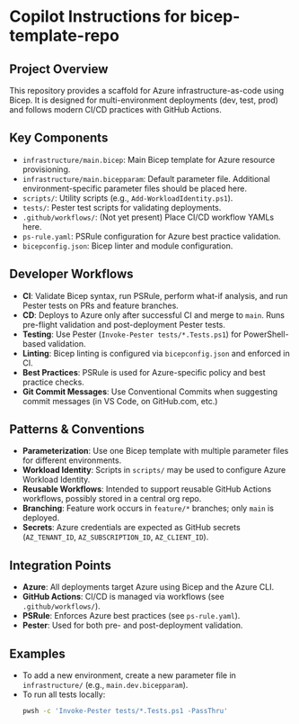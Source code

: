 # Copilot Instructions for bicep-template-repo

## Project Overview

This repository provides a scaffold for Azure infrastructure-as-code using Bicep. It is designed for multi-environment deployments (dev, test, prod) and follows modern CI/CD practices with GitHub Actions.

## Key Components

- `infrastructure/main.bicep`: Main Bicep template for Azure resource provisioning.
- `infrastructure/main.bicepparam`: Default parameter file. Additional environment-specific parameter files should be placed here.
- `scripts/`: Utility scripts (e.g., `Add-WorkloadIdentity.ps1`).
- `tests/`: Pester test scripts for validating deployments.
- `.github/workflows/`: (Not yet present) Place CI/CD workflow YAMLs here.
- `ps-rule.yaml`: PSRule configuration for Azure best practice validation.
- `bicepconfig.json`: Bicep linter and module configuration.

## Developer Workflows

- **CI**: Validate Bicep syntax, run PSRule, perform what-if analysis, and run Pester tests on PRs and feature branches.
- **CD**: Deploys to Azure only after successful CI and merge to `main`. Runs pre-flight validation and post-deployment Pester tests.
- **Testing**: Use Pester (`Invoke-Pester tests/*.Tests.ps1`) for PowerShell-based validation.
- **Linting**: Bicep linting is configured via `bicepconfig.json` and enforced in CI.
- **Best Practices**: PSRule is used for Azure-specific policy and best practice checks.
- **Git Commit Messages**: Use Conventional Commits when suggesting commit messages (in VS Code, on GitHub.com, etc.)

## Patterns & Conventions

- **Parameterization**: Use one Bicep template with multiple parameter files for different environments.
- **Workload Identity**: Scripts in `scripts/` may be used to configure Azure Workload Identity.
- **Reusable Workflows**: Intended to support reusable GitHub Actions workflows, possibly stored in a central org repo.
- **Branching**: Feature work occurs in `feature/*` branches; only `main` is deployed.
- **Secrets**: Azure credentials are expected as GitHub secrets (`AZ_TENANT_ID`, `AZ_SUBSCRIPTION_ID`, `AZ_CLIENT_ID`).

## Integration Points

- **Azure**: All deployments target Azure using Bicep and the Azure CLI.
- **GitHub Actions**: CI/CD is managed via workflows (see `.github/workflows/`).
- **PSRule**: Enforces Azure best practices (see `ps-rule.yaml`).
- **Pester**: Used for both pre- and post-deployment validation.

## Examples

- To add a new environment, create a new parameter file in `infrastructure/` (e.g., `main.dev.bicepparam`).
- To run all tests locally:  
  ```sh
  pwsh -c 'Invoke-Pester tests/*.Tests.ps1 -PassThru'
